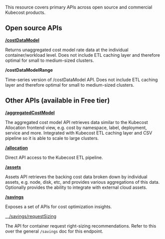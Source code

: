 This resource covers primary APIs across open source and commercial Kubecost products.


## Open source APIs

__[/costDataModel](https://github.com/kubecost/docs/blob/2ea9021e8530369d53184ea5382b2e4c080bb426/allocation-api.md#cost-model-api)__

Returns unaggregated cost model rate data at the individual container/workload level. Does not include ETL caching layer and therefore optimal for small to medium-sized clusters.

__/costDataModelRange__

Time-series version of /costDataModel API. Does not include ETL caching layer and therefore optimal for small to medium-sized clusters.


## Other APIs (available in Free tier)

__[/aggregatedCostModel](https://github.com/kubecost/docs/blob/master/allocation-api.md#aggregated-cost-model-api)__

The aggregated cost model API retrieves data similar to the Kubecost Allocation frontend view, e.g. cost by namespace, label, deployment, service and more. Integrated with Kubecost ETL caching layer and CSV pipeline so it is able to scale to large clusters. 

__[/allocation](https://github.com/kubecost/docs/blob/master/allocation.md)__

Direct API access to the Kubecost ETL pipeline. 

__[/assets](https://github.com/kubecost/docs/blob/master/assets.md)__

Assets API retrieves the backing cost data broken down by individual assets, e.g. node, disk, etc, and provides various aggregations of this data. Optionally provides the ability to integrate with external cloud assets. 

__[/savings](https://docs.google.com/document/d/1h_LQuTdwzbzcSonZ49w0lktaaHsulNsIj-O0OZR12fc/edit)__

Exposes a set of APIs for cost optimization insights.

__[/savings/requestSizing](./api-request-right-sizing.md)

The API for container request right-sizing recommendations. Refer to this over the general `/savings` doc for this endpoint.
